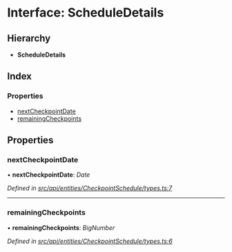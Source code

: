 # Interface: ScheduleDetails

## Hierarchy

* **ScheduleDetails**

## Index

### Properties

* [nextCheckpointDate](scheduledetails.md#nextcheckpointdate)
* [remainingCheckpoints](scheduledetails.md#remainingcheckpoints)

## Properties

###  nextCheckpointDate

• **nextCheckpointDate**: *Date*

*Defined in [src/api/entities/CheckpointSchedule/types.ts:7](https://github.com/PolymathNetwork/polymesh-sdk/blob/31a16a34/src/api/entities/CheckpointSchedule/types.ts#L7)*

___

###  remainingCheckpoints

• **remainingCheckpoints**: *BigNumber*

*Defined in [src/api/entities/CheckpointSchedule/types.ts:6](https://github.com/PolymathNetwork/polymesh-sdk/blob/31a16a34/src/api/entities/CheckpointSchedule/types.ts#L6)*
